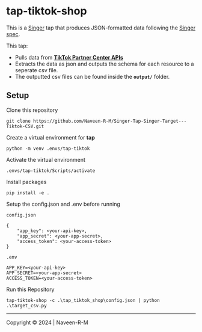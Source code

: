 
# tap-tiktok-shop

This is a [Singer](https://singer.io) tap that produces JSON-formatted data
following the [Singer
spec](https://github.com/singer-io/getting-started/blob/master/SPEC.md).

This tap:

- Pulls data from **[TikTok Partner Center APIs](https://partner.tiktokshop.com/doc/page/63fd7426715d622a338c4b31?external_id=63fd7426715d622a338c4b31)**
- Extracts the data as json and outputs the schema for each resource to a seperate csv file.
- The outputted csv files can be found inside the **`output/`** folder.

## Setup

Clone this repository

```
git clone https://github.com/Naveen-R-M/Singer-Tap-Singer-Target---Tiktok-CSV.git
```

Create a virtual environment for **tap**

```
python -m venv .envs/tap-tiktok
```

Activate the virtual environment

```
.envs/tap-tiktok/Scripts/activate
```

Install packages

```
pip install -e .
```

Setup the config.json and .env before running

`config.json`

```
{
    "app_key": <your-api-key>,
    "app_secret": <your-app-secret>,
    "access_token": <your-access-token>
}
```

`.env`

```
APP_KEY=<your-api-key>
APP_SECRET=<your-app-secret>
ACCESS_TOKEN=<your-access-token>

```

Run this Repository

```
tap-tiktok-shop -c .\tap_tiktok_shop\config.json | python .\target_csv.py
```

---

Copyright &copy; 2024 | Naveen-R-M
